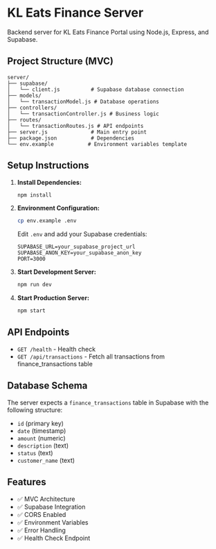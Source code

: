 # KL Eats Finance Server

Backend server for KL Eats Finance Portal using Node.js, Express, and Supabase.

## Project Structure (MVC)

```
server/
├── supabase/
│   └── client.js          # Supabase database connection
├── models/
│   └── transactionModel.js # Database operations
├── controllers/
│   └── transactionController.js # Business logic
├── routes/
│   └── transactionRoutes.js # API endpoints
├── server.js              # Main entry point
├── package.json           # Dependencies
└── env.example           # Environment variables template
```

## Setup Instructions

1. **Install Dependencies:**
   ```bash
   npm install
   ```

2. **Environment Configuration:**
   ```bash
   cp env.example .env
   ```
   
   Edit `.env` and add your Supabase credentials:
   ```
   SUPABASE_URL=your_supabase_project_url
   SUPABASE_ANON_KEY=your_supabase_anon_key
   PORT=3000
   ```

3. **Start Development Server:**
   ```bash
   npm run dev
   ```

4. **Start Production Server:**
   ```bash
   npm start
   ```

## API Endpoints

- `GET /health` - Health check
- `GET /api/transactions` - Fetch all transactions from finance_transactions table

## Database Schema

The server expects a `finance_transactions` table in Supabase with the following structure:
- `id` (primary key)
- `date` (timestamp)
- `amount` (numeric)
- `description` (text)
- `status` (text)
- `customer_name` (text)

## Features

- ✅ MVC Architecture
- ✅ Supabase Integration
- ✅ CORS Enabled
- ✅ Environment Variables
- ✅ Error Handling
- ✅ Health Check Endpoint 